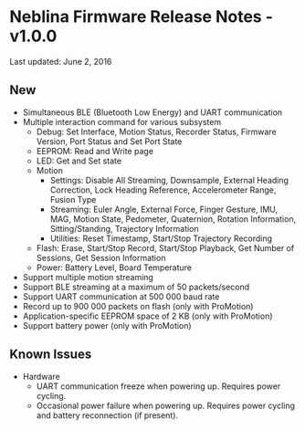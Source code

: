 # Neblina Firmware Release Notes - v1.0.0
Last updated: June 2, 2016

## New

- Simultaneous BLE (Bluetooth Low Energy) and UART communication
- Multiple interaction command for various subsystem
  - Debug: Set Interface, Motion Status, Recorder Status, Firmware Version, Port Status and Set Port State
  - EEPROM: Read and Write page
  - LED: Get and Set state
  - Motion
    - Settings: Disable All Streaming, Downsample, External Heading Correction, Lock Heading Reference, Accelerometer Range, Fusion Type
    - Streaming: Euler Angle, External Force, Finger Gesture, IMU, MAG, Motion State, Pedometer, Quaternion, Rotation Information, Sitting/Standing, Trajectory Information
    - Utilities: Reset Timestamp, Start/Stop Trajectory Recording
  - Flash: Erase, Start/Stop Record, Start/Stop Playback, Get Number of Sessions, Get Session Information
  - Power: Battery Level, Board Temperature
- Support multiple motion streaming
- Support BLE streaming at a maximum of 50 packets/second
- Support UART communication at 500 000 baud rate
- Record up to 900 000 packets on flash (only with ProMotion)
- Application-specific EEPROM space of 2 KB (only with ProMotion)
- Support battery power (only with ProMotion)

## Known Issues

- Hardware
  - UART communication freeze when powering up. Requires power cycling.
  - Occasional power failure when powering up. Requires power cycling and battery reconnection (if present).
